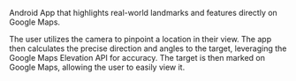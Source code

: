 Android App that highlights real-world landmarks and features directly on Google Maps.

The user utilizes the camera to pinpoint a location in their view.
The app then calculates the precise direction and angles to the target, leveraging the Google Maps Elevation API for accuracy.
The target is then marked on Google Maps, allowing the user to easily view it.

